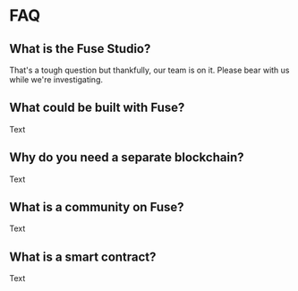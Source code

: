 # FAQ

## What is the Fuse Studio?

That's a tough question but thankfully, our team is on it. Please bear with us while we're investigating.

## What could be built with Fuse?

Text

## Why do you need a separate blockchain?

Text

## What is a community on Fuse?

Text

## What is a smart contract? 

Text



